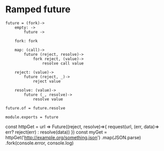 # Ramped future

	future = (fork)->
		empty: ->
			future ->

		fork: fork

		map: (call)->
			future (reject, resolve)->
				fork reject, (value)->
					resolve call value

		reject: (value)->
			future (reject, _)->
				reject value

		resolve: (value)->
			future (_, resolve)->
				resolve value

	future.of = future.resolve

	module.exports = future

const httpGet = url => Future((reject, resolve)=>{
request(url, (err, data)=> err? reject(err) : resolve(data))
})
const myGet = httpGet('http://example.org/something.json')
.map(JSON.parse)
.fork(console.error, console.log)
